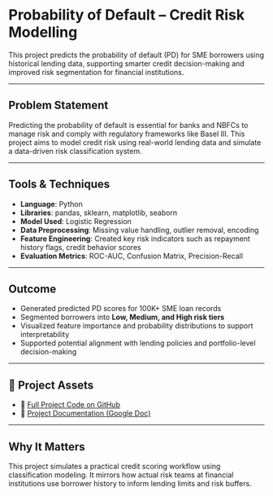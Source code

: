 # Probability of Default – Credit Risk Modelling

This project predicts the probability of default (PD) for SME borrowers using historical lending data, supporting smarter credit decision-making and improved risk segmentation for financial institutions.

---

## Problem Statement  
Predicting the probability of default is essential for banks and NBFCs to manage risk and comply with regulatory frameworks like Basel III. This project aims to model credit risk using real-world lending data and simulate a data-driven risk classification system.

---

## Tools & Techniques  
- **Language**: Python  
- **Libraries**: pandas, sklearn, matplotlib, seaborn  
- **Model Used**: Logistic Regression  
- **Data Preprocessing**: Missing value handling, outlier removal, encoding  
- **Feature Engineering**: Created key risk indicators such as repayment history flags, credit behavior scores  
- **Evaluation Metrics**: ROC-AUC, Confusion Matrix, Precision-Recall

---

## Outcome  
- Generated predicted PD scores for 100K+ SME loan records  
- Segmented borrowers into **Low, Medium, and High risk tiers**  
- Visualized feature importance and probability distributions to support interpretability  
- Supported potential alignment with lending policies and portfolio-level decision-making

---

## 🔗 Project Assets  
- 📂 [Full Project Code on GitHub]([https://github.com/itisdiv/Probability-of-Default-Credit-Risk-Modelling](https://github.com/itisdiv/Probability-of-Default-Credit-Risk-Modelling-/blob/main/Probability%20Default%20Project_divyaverma.ipynb))  
- 📄 [Project Documentation (Google Doc)](https://docs.google.com/document/d/1PNo-soZtDdzU0iG_qEZ6Rxp3yacSM5BRRa1WvY32g34/edit?usp=sharing)

---

## Why It Matters  
This project simulates a practical credit scoring workflow using classification modeling. It mirrors how actual risk teams at financial institutions use borrower history to inform lending limits and risk buffers.


